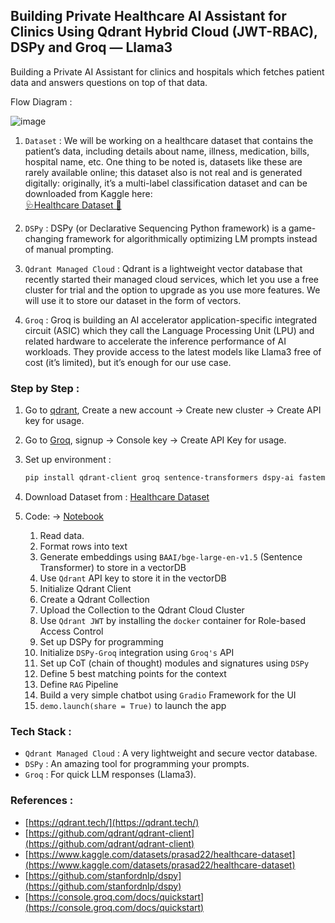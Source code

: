 ## Building Private Healthcare AI Assistant for Clinics Using Qdrant Hybrid Cloud (JWT-RBAC), DSPy and Groq — Llama3

Building a Private AI Assistant for clinics and hospitals which fetches patient data and answers questions on top of that data.

Flow Diagram :

![image](https://miro.medium.com/v2/resize:fit:4800/format:webp/0*CIjgbRNz4iYP6zwK)

1. ```Dataset``` : We will be working on a healthcare dataset that contains the patient’s data, including details about name, illness, medication, bills, hospital name, etc. One thing to be noted is, datasets like these are rarely available online; this dataset also is not real and is generated digitally: originally, it’s a multi-label classification dataset and can be downloaded from Kaggle here:  
[🩺Healthcare Dataset 🧪](https://www.kaggle.com/datasets/prasad22/healthcare-dataset)

2. ```DSPy``` : DSPy (or Declarative Sequencing Python framework) is a game-changing framework for algorithmically optimizing LM prompts instead of manual prompting.

3. ```Qdrant Managed Cloud``` : Qdrant is a lightweight vector database that recently started their managed cloud services, which let you use a free cluster for trial and the option to upgrade as you use more features. We will use it to store our dataset in the form of vectors.

4. ```Groq``` : Groq is building an AI accelerator application-specific integrated circuit (ASIC) which they call the Language Processing Unit (LPU) and related hardware to accelerate the inference performance of AI workloads. They provide access to the latest models like Llama3 free of cost (it’s limited), but it’s enough for our use case.



### Step by Step : 
1. Go to [qdrant](https://cloud.qdrant.io/login), Create a new account -> Create new cluster -> Create API key for usage.
2. Go to [Groq](https://groq.com/), signup -> Console key -> Create API Key for usage.

3. Set up environment :
   ```bash
   pip install qdrant-client groq sentence-transformers dspy-ai fastembed gradio --upgrade
   ```
4. Download Dataset from : [Healthcare Dataset](https://www.kaggle.com/datasets/prasad22/healthcare-dataset)

5. Code: -> [Notebook]()  
   1. Read data.  
   2. Format rows into text  
   3. Generate embeddings using ```BAAI/bge-large-en-v1.5``` (Sentence Transformer) to store in a vectorDB  
   4. Use ```Qdrant``` API key to store it in the vectorDB
   5. Initialize Qdrant Client
   6. Create a Qdrant Collection
   7. Upload the Collection to the Qdrant Cloud Cluster
   8. Use ```Qdrant JWT``` by installing the ```docker``` container for Role-based Access Control
   9. Set up DSPy for programming  
   10. Initialize ```DSPy-Groq``` integration using ```Groq's``` API  
   11. Set up CoT (chain of thought) modules and signatures using ```DSPy```  
   12. Define 5 best matching points for the context  
   13. Define ```RAG``` Pipeline  
   14. Build a very simple chatbot using ```Gradio``` Framework for the UI  
   15. ```demo.launch(share = True)``` to launch the app 
   

### Tech Stack :
- ```Qdrant Managed Cloud``` : A very lightweight and secure vector database.
- ```DSPy``` : An amazing tool for programming your prompts.
- ```Groq``` : For quick LLM responses (Llama3).

### References :
- [https://qdrant.tech/](https://qdrant.tech/)
- [https://github.com/qdrant/qdrant-client](https://github.com/qdrant/qdrant-client)
- [https://www.kaggle.com/datasets/prasad22/healthcare-dataset](https://www.kaggle.com/datasets/prasad22/healthcare-dataset)
- [https://github.com/stanfordnlp/dspy](https://github.com/stanfordnlp/dspy)
- [https://console.groq.com/docs/quickstart](https://console.groq.com/docs/quickstart)

